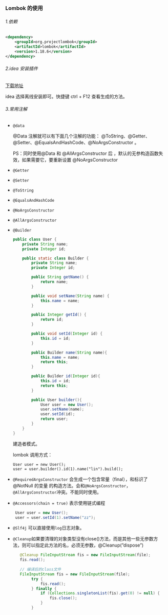 ### Lombok 的使用

###### 1.依赖

```xml
<dependency>
    <groupId>org.projectlombok</groupId>
    <artifactId>lombok</artifactId>
    <version>1.18.6</version>
</dependency>
```

###### 2.idea 安装插件

[下载地址](https://plugins.jetbrains.com/files/6317/61698/lombok-plugin-0.25-2018.2.zip?updateId=61698&pluginId=6317&family=intellij)

idea 选择离线安装即可。快捷键 ctrl + F12 查看生成的方法。

###### 3.常用注解

- `@data`

  @Data 注解就可以有下面几个注解的功能： @ToString、@Getter、@Setter、@EqualsAndHashCode、@NoArgsConstructor 。

  PS：同时使用@Data 和 @AllArgsConstructor 后 ，默认的无参构造函数失效，如果需要它，要重新设置 @NoArgsConstructor

- `@Getter`

- `@Setter`

- `@ToString`

- `@EqualsAndHashCode`

- `@NoArgsConstructor`

- `@AllArgsConstructor`

- `@Builder`

  ```java
  public class User {
      private String name;
      private Integer id;
  
      public static class Builder {
          private String name;
          private Integer id;
  
          public String getName() {
              return name;
          }
  
          public void setName(String name) {
              this.name = name;
          }
  
          public Integer getId() {
              return id;
          }
  
          public void setId(Integer id) {
              this.id = id;
          }
  
          public Builder name(String name){
              this.name = name;
              return this;
          }
  
          public Builder id(Integer id){
              this.id = id;
              return this;
          }
  
          public User builder(){
              User user = new User();
              user.setName(name);
              user.setId(id);
              return user;
          }
      }
  }
  ```
  建造者模式。

  lombok 调用方式：

  ```
  User user = new User();
  user = user.builder().id(1).name("lin").build();
  ```



- `@RequiredArgsConstructor`
  会生成一个包含常量（final），和标识了@NotNull 的变量 的构造方法。会和`@NoArgsConstructor`，`@AllArgsConstructor`冲突。不能同时使用。

- `@Accessors(chain = true)`
  表示使用链式编程

  ```java
   User user = new User();
   user = user.setId(1).setName("zz");
  ```

- `@Slf4j`
  可以直接使用`log`日志对象。

- `@Cleanup`如果要清理的对象类型没有close()方法，而是其他一些无参数方法，则可以指定此方法的名，必须无参数，@Cleanup(”dispose”)

  ```java
     @Cleanup FileInputStream fis = new FileInputStream(file);
     fis.read();
     
     // 编译后的class文件
     FileInputStream fis = new FileInputStream(file);
          try {
              fis.read();
          } finally {
              if (Collections.singletonList(fis).get(0) != null) {
                  fis.close();
              }
          }
  ```

  